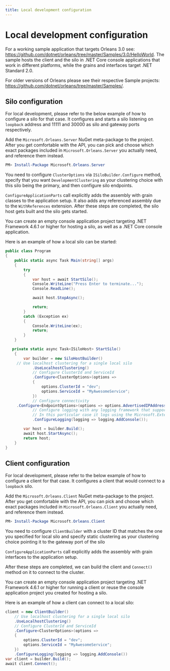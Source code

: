 ```yaml
---
title: Local development configuration
---
```


# Local development configuration

For a working sample application that targets Orleans 3.0 see: <https://github.com/dotnet/orleans/tree/master/Samples/3.0/HelloWorld>. The sample hosts the client and the silo in .NET Core console applications that work in different platforms, while the grains and interfaces target .NET Standard 2.0.

For older versions of Orleans please see their respective Sample projects: <https://github.com/dotnet/orleans/tree/master/Samples/>.

## Silo configuration

For local development, please refer to the below example of how to configure a silo for that case.
It configures and starts a silo listening on `loopback` address and 11111 and 30000 as silo and gateway ports respectively.

Add the `Microsoft.Orleans.Server` NuGet meta-package to the project. After you get comfortable with the API, you can pick and choose which exact packages included in `Microsoft.Orleans.Server` you actually need, and reference them instead.

```PowerShell
PM> Install-Package Microsoft.Orleans.Server
```

You need to configure `ClusterOptions` via `ISiloBuilder.Configure` method, specify that you want `DevelopmentClustering` as your clustering choice with this silo being the primary, and then configure silo endpoints.

`ConfigureApplicationParts` call explicitly adds the assembly with grain classes to the application setup. It also adds any referenced assembly due to the `WithReferences` extension. After these steps are completed, the silo host gets built and the silo gets started.

You can create an empty console application project targeting .NET Framework 4.6.1 or higher for hosting a silo, as well as a .NET Core console application.

Here is an example of how a local silo can be started:

```csharp
public class Program
{
    public static async Task Main(string[] args)
    {
        try
        {
            var host = await StartSilo();
            Console.WriteLine("Press Enter to terminate...");
            Console.ReadLine();

            await host.StopAsync();

            return;
        }
        catch (Exception ex)
        {
            Console.WriteLine(ex);
            return;
        }
    }

   private static async Task<ISiloHost> StartSilo()
    {
        var builder = new SiloHostBuilder()
     // Use localhost clustering for a single local silo
            .UseLocalhostClustering()
            // Configure ClusterId and ServiceId
            .Configure<ClusterOptions>(options =>
            {
                options.ClusterId = "dev";
                options.ServiceId = "MyAwesomeService";
            })
            // Configure connectivity
     .Configure<EndpointOptions>(options => options.AdvertisedIPAddress = IPAddress.Loopback)
            // Configure logging with any logging framework that supports Microsoft.Extensions.Logging.
            // In this particular case it logs using the Microsoft.Extensions.Logging.Console package.
            .ConfigureLogging(logging => logging.AddConsole());

        var host = builder.Build();
        await host.StartAsync();
        return host;
    }
}
```

## Client configuration

For local development, please refer to the below example of how to configure a client for that case.
It configures a client that would connect to a `loopback` silo.

Add the `Microsoft.Orleans.Client` NuGet meta-package to the project.
After you get comfortable with the API, you can pick and choose which exact packages included in `Microsoft.Orleans.Client` you actually need, and reference them instead.

```PowerShell
PM> Install-Package Microsoft.Orleans.Client
```

You need to configure `ClientBuilder` with a cluster ID that matches the one you specified for local silo and specify static clustering as your clustering choice pointing it to the gateway port of the silo

`ConfigureApplicationParts` call explicitly adds the assembly with grain interfaces to the application setup.

After these steps are completed, we can build the client and `Connect()` method on it to connect to the cluster.

You can create an empty console application project targeting .NET Framework 4.6.1 or higher for running a client or reuse the console application project you created for hosting a silo.

Here is an example of how a client can connect to a local silo:

```csharp
client = new ClientBuilder()
    // Use localhost clustering for a single local silo
    .UseLocalhostClustering()
    // Configure ClusterId and ServiceId
    .Configure<ClusterOptions>(options =>
    {
        options.ClusterId = "dev";
        options.ServiceId = "MyAwesomeService";
    })
    .ConfigureLogging(logging => logging.AddConsole())
var client = builder.Build();
await client.Connect();
```
